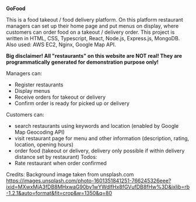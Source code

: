 **GoFood**


This is a food takeout / food delivery platform. On this platform restaurant managers can set up their home page and put menus on display, where customers can order food on a takeout / delivery order. This project is written in HTML, CSS, Typescript, React, Node.js, Express.js, MongoDB. Also used: AWS EC2, Nginx, Google Map API.

**Big disclaimer! All "restaurants" on this website are NOT real! They are programmatically generated for demonstration purpose only!**


Managers can:
* Register restaurants
* Display menus
* Receive orders for takeout or delivery
* Confirm order is ready for picked up or delivery


Customers can:
* search restaurants using keywords and location (enabled by Google Map Geocoding API)
* visit restaurant page for menu and other information (description, rating, location, opening hours)
* order food (takeout or delivery, delivery only possible if within delivery distance set by restaurant)
Todos:
* Rate restaurant when order confirmed


Credits:
Background image taken from unsplash.com
https://images.unsplash.com/photo-1601351841251-766245326eee?ixid=MXwxMjA3fDB8MHxwaG90by1wYWdlfHx8fGVufDB8fHw%3D&ixlib=rb-1.2.1&auto=format&fit=crop&w=1350&q=80
